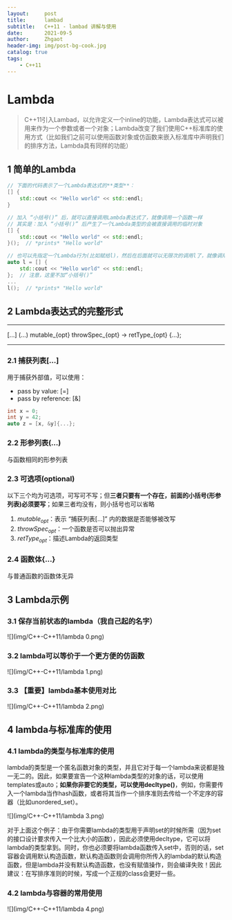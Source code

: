 ```yaml
---
layout:     post
title:      lambad
subtitle:   C++11 - lambad 讲解与使用
date:       2021-09-5
author:     Zhgaot
header-img: img/post-bg-cook.jpg
catalog: true
tags:
    - C++11
---
```


# Lambda

> C++11引入Lambad，以允许定义一个inline的功能，Lambda表达式可以被用来作为一个参数或者一个对象；Lambda改变了我们使用C++标准库的使用方式（比如我们之前可以使用函数对象或仿函数来嵌入标准库中声明我们的排序方法，Lambda具有同样的功能）

## 1 简单的Lambda

```cpp
// 下面的代码表示了一个Lambda表达式的**类型**：
[] {
	std::cout << "Hello world" << std::endl;
}

// 加入 “小括号()” 后，就可以直接调用Lambda表达式了，就像调用一个函数一样
// 其实是：加入 “小括号()” 后产生了一个Lambda类型的会被直接调用的临时对象
[] {
	std::cout << "Hello world" << std::endl;
}();  // *prints* "Hello world"

// 也可以先指定一个Lambda行为(比如赋给l)，然后在后面就可以无限次的调用l了，就像调用函数一样
auto l = [] {
	std::cout << "Hello world" << std::endl;
};  // 注意，这里不加“小括号()”
...
l();  // *prints* "Hello world"
```

## 2 Lambda表达式的完整形式

---

<!-- $[...]$ $(...)$ $mutable_{opt}$ $throwSpec_{opt}$ -> $retType_{opt}$ {$...$}; -->
[...] (...) mutable_{opt} throwSpec_{opt} -> retType_{opt} {...};

---

### 2.1 捕获列表[...]

用于捕获外部值，可以使用：

- pass by value: [=]
- pass by reference: [&]

```cpp
int x = 0;
int y = 42;
auto z = [x, &y]{...};
```

### 2.2 形参列表(...)

与函数相同的形参列表

### 2.3 可选项(optional)

以下三个均为可选项，可写可不写；但**三者只要有一个存在，前面的小括号(形参列表)必须要写**；如果三者均没有，则小括号也可以省略

1. $mutable_{opt}$：表示 “捕获列表[...]” 内的数据是否能够被改写
2. $throwSpec_{opt}$：一个函数是否可以抛出异常
3. $retType_{opt}$：描述Lambda的返回类型

### 2.4 函数体{...}

与普通函数的函数体无异

## 3 Lambda示例

### 3.1 保存当前状态的lambda（我自己起的名字）

![](img/C++-C++11/lambda 0.png)

### 3.2 lambda可以等价于一个更方便的仿函数

![](img/C++-C++11/lambda 1.png)

### 3.3 【重要】lambda基本使用对比

![](img/C++-C++11/lambda 2.png)

## 4 lambda与标准库的使用

### 4.1 lambda的类型与标准库的使用

lambda的类型是一个匿名函数对象的类型，并且它对于每一个lambda来说都是独一无二的。因此，如果要宣告一个这种lambda类型的对象的话，可以使用templates或auto；**如果你非要它的类型，可以使用decltype()**，例如，你需要传入一个lambda当作hash函数，或者将其当作一个排序准则去传给一个不定序的容器（比如unordered_set）。

![](img/C++-C++11/lambda 3.png)

对于上面这个例子：由于你需要lambda的类型用于声明set的时候所需（因为set的接口设计要求传入一个比大小的函数），因此必须使用decltype，它可以将lambda的类型拿到。同时，你也必须要将lambda函数传入set中，否则的话，set容器会调用默认构造函数，默认构造函数则会调用你所传入的lambda的默认构造函数，但是lambda并没有默认构造函数，也没有赋值操作，则会编译失败！因此建议：在写排序准则的时候，写成一个正规的class会更好一些。

### 4.2 lambda与容器的常用使用

![](img/C++-C++11/lambda 4.png)